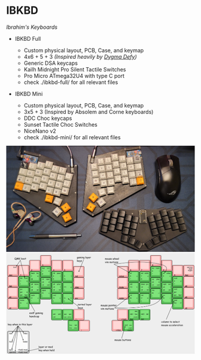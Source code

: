 # IBKBD
_Ibrahim's Keyboards_

- IBKBD Full
    - Custom physical layout, PCB, Case, and keymap
    - 4x6 + 5 + 3 _(Inspired heavily by [Dygma Defy](https://dygma.com/products/dygma-defy))_
    - Generic DSA keycaps
    - Kailh Midnight Pro Silent Tactile Switches
    - Pro Micro ATmega32U4 with type C port
    - check ./ibkbd-full/ for all relevant files

- IBKBD Mini
    - Custom physical layout, PCB, Case, and keymap
    - 3x5 + 3 (Inspired by Absolem and Corne keyboards)
    - DDC Choc keycaps
    - Sunset Tactile Choc Switches
    - NiceNano v2
    - check ./ibkbd-mini/ for all relevant files


![Final product](./assets/build_full.jpg)
![Keymap image](./assets/keymap_full.png)
